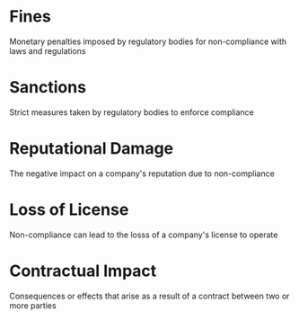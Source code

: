 # Fines

Monetary penalties imposed by regulatory bodies for non-compliance with laws and regulations

# Sanctions

Strict measures taken by regulatory bodies to enforce compliance

# Reputational Damage

The negative impact on a company's reputation due to non-compliance

# Loss of License

Non-compliance can lead to the losss of a company's license to operate 

# Contractual Impact

Consequences or effects that arise as a result of a contract between two or more parties

